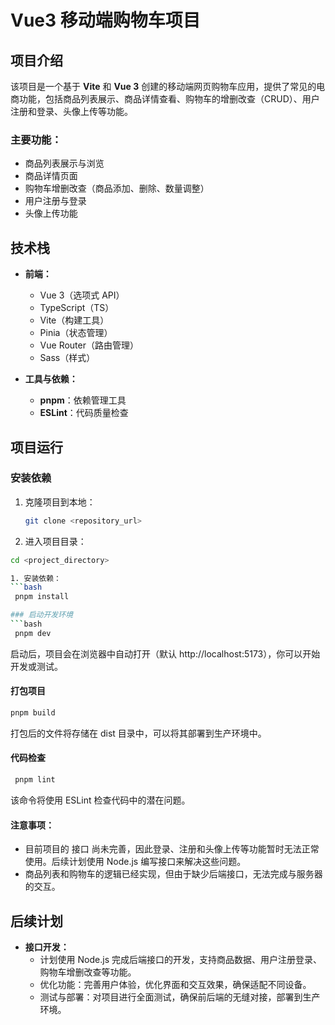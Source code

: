 # Vue3 移动端购物车项目

## 项目介绍

  该项目是一个基于 **Vite** 和 **Vue 3** 创建的移动端网页购物车应用，提供了常见的电商功能，包括商品列表展示、商品详情查看、购物车的增删改查（CRUD）、用户注册和登录、头像上传等功能。

### 主要功能：

- 商品列表展示与浏览
- 商品详情页面
- 购物车增删改查（商品添加、删除、数量调整）
- 用户注册与登录
- 头像上传功能

## 技术栈

- **前端：**
  - Vue 3（选项式 API）
  - TypeScript（TS）
  - Vite（构建工具）
  - Pinia（状态管理）
  - Vue Router（路由管理）
  - Sass（样式）
  
- **工具与依赖：**
  - **pnpm**：依赖管理工具
  - **ESLint**：代码质量检查

## 项目运行

### 安装依赖

1. 克隆项目到本地：
   ```bash
   git clone <repository_url>

2. 进入项目目录：
  ```bash
  cd <project_directory>

1. 安装依赖：
  ```bash
   pnpm install

### 启动开发环境
  ```bash
   pnpm dev
  ```

  启动后，项目会在浏览器中自动打开（默认 http://localhost:5173），你可以开始开发或测试。

#### 打包项目

   ```bash
   pnpm build
   ```

  打包后的文件将存储在 dist 目录中，可以将其部署到生产环境中。

#### 代码检查

  ```bash
   pnpm lint
  ```

  该命令将使用 ESLint 检查代码中的潜在问题。

#### **注意事项：**

- 目前项目的 接口 尚未完善，因此登录、注册和头像上传等功能暂时无法正常使用。后续计划使用 Node.js 编写接口来解决这些问题。
- 商品列表和购物车的逻辑已经实现，但由于缺少后端接口，无法完成与服务器的交互。

## 后续计划

- **接口开发：**
  - 计划使用 Node.js 完成后端接口的开发，支持商品数据、用户注册登录、购物车增删改查等功能。
  - 优化功能：完善用户体验，优化界面和交互效果，确保适配不同设备。
  - 测试与部署：对项目进行全面测试，确保前后端的无缝对接，部署到生产环境。
